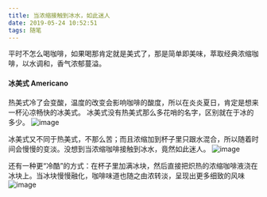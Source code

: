 ```yaml
---
title: 当浓缩接触到冰水，如此迷人
date: 2019-05-24 10:52:51
tags: 随笔
---
```


平时不怎么喝咖啡，如果喝那肯定就是美式了，那是简单即美味，萃取经典浓缩咖啡，以水调和，香气浓郁蔓溢。

#### 冰美式 Americano

热美式冷了会变酸，温度的改变会影响咖啡的酸度，所以在炎炎夏日，肯定是想来一杯沁凉畅快的冰美式。
冰美式没有热美式那么多花哨的名字，区别就在于冰的多少。
![image](https://github.com/bmwu/bmwu.github.io/blob/master/images/iced-coffee-vs-americano-00-hero.jpg?raw=true)

冰美式又不同于热美式，不那么苦；而且浓缩加到杯子里只跟水混合，所以随着时间会慢慢的变淡。没想到当浓缩咖啡接触到冰水，竟然如此迷人。
![image](https://github.com/bmwu/bmwu.github.io/blob/master/images/americano-01.jpeg?raw=true)

还有一种更“冷酷”的方式：在杯子里加满冰块，然后直接把炽热的浓缩咖啡液浇在冰块上。当冰块慢慢融化，咖啡味道也随之由浓转淡，呈现出更多细致的风味
![image](https://github.com/bmwu/bmwu.github.io/blob/master/images/americano.jpeg?raw=true)

